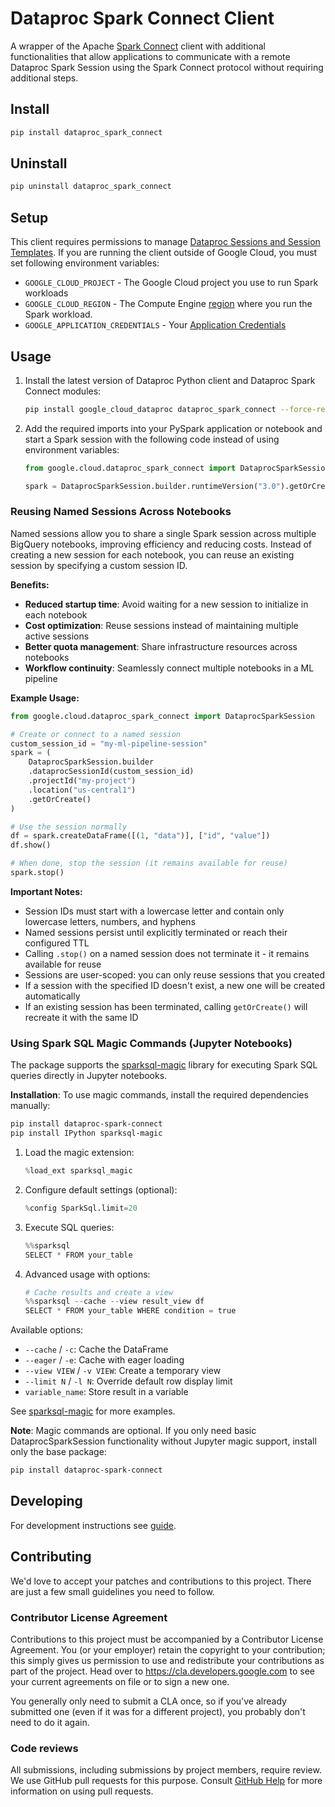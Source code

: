 # Dataproc Spark Connect Client

A wrapper of the Apache [Spark Connect](https://spark.apache.org/spark-connect/)
client with additional functionalities that allow applications to communicate
with a remote Dataproc Spark Session using the Spark Connect protocol without
requiring additional steps.

## Install

```sh
pip install dataproc_spark_connect
```

## Uninstall

```sh
pip uninstall dataproc_spark_connect
```

## Setup

This client requires permissions to
manage [Dataproc Sessions and Session Templates](https://cloud.google.com/dataproc-serverless/docs/concepts/iam).
If you are running the client outside of Google Cloud, you must set following
environment variables:

* `GOOGLE_CLOUD_PROJECT` - The Google Cloud project you use to run Spark
  workloads
* `GOOGLE_CLOUD_REGION` - The Compute
  Engine [region](https://cloud.google.com/compute/docs/regions-zones#available)
  where you run the Spark workload.
* `GOOGLE_APPLICATION_CREDENTIALS` -
  Your [Application Credentials](https://cloud.google.com/docs/authentication/provide-credentials-adc)

## Usage

1. Install the latest version of Dataproc Python client and Dataproc Spark
   Connect modules:

   ```sh
   pip install google_cloud_dataproc dataproc_spark_connect --force-reinstall
   ```

2. Add the required imports into your PySpark application or notebook and start
   a Spark session with the following code instead of using
   environment variables:

   ```python
   from google.cloud.dataproc_spark_connect import DataprocSparkSession

   spark = DataprocSparkSession.builder.runtimeVersion("3.0").getOrCreate()
   ```

### Reusing Named Sessions Across Notebooks

Named sessions allow you to share a single Spark session across multiple BigQuery notebooks, improving efficiency and reducing costs. Instead of creating a new session for each notebook, you can reuse an existing session by specifying a custom session ID.

**Benefits:**
- **Reduced startup time**: Avoid waiting for a new session to initialize in each notebook
- **Cost optimization**: Reuse sessions instead of maintaining multiple active sessions
- **Better quota management**: Share infrastructure resources across notebooks
- **Workflow continuity**: Seamlessly connect multiple notebooks in a ML pipeline

**Example Usage:**

```python
from google.cloud.dataproc_spark_connect import DataprocSparkSession

# Create or connect to a named session
custom_session_id = "my-ml-pipeline-session"
spark = (
    DataprocSparkSession.builder
    .dataprocSessionId(custom_session_id)
    .projectId("my-project")
    .location("us-central1")
    .getOrCreate()
)

# Use the session normally
df = spark.createDataFrame([(1, "data")], ["id", "value"])
df.show()

# When done, stop the session (it remains available for reuse)
spark.stop()
```

**Important Notes:**
- Session IDs must start with a lowercase letter and contain only lowercase letters, numbers, and hyphens
- Named sessions persist until explicitly terminated or reach their configured TTL
- Calling `.stop()` on a named session does not terminate it - it remains available for reuse
- Sessions are user-scoped: you can only reuse sessions that you created
- If a session with the specified ID doesn't exist, a new one will be created automatically
- If an existing session has been terminated, calling `getOrCreate()` will recreate it with the same ID

### Using Spark SQL Magic Commands (Jupyter Notebooks)

The package supports the [sparksql-magic](https://github.com/cryeo/sparksql-magic) library for executing Spark SQL queries directly in Jupyter notebooks.

**Installation**: To use magic commands, install the required dependencies manually:
```bash
pip install dataproc-spark-connect
pip install IPython sparksql-magic
```

1. Load the magic extension:
   ```python
   %load_ext sparksql_magic
   ```

2. Configure default settings (optional):
   ```python
   %config SparkSql.limit=20
   ```

3. Execute SQL queries:
   ```python
   %%sparksql
   SELECT * FROM your_table
   ```

4. Advanced usage with options:
   ```python
   # Cache results and create a view
   %%sparksql --cache --view result_view df
   SELECT * FROM your_table WHERE condition = true
   ```

Available options:
- `--cache` / `-c`: Cache the DataFrame
- `--eager` / `-e`: Cache with eager loading
- `--view VIEW` / `-v VIEW`: Create a temporary view
- `--limit N` / `-l N`: Override default row display limit
- `variable_name`: Store result in a variable

See [sparksql-magic](https://github.com/cryeo/sparksql-magic) for more examples.

**Note**: Magic commands are optional. If you only need basic DataprocSparkSession functionality without Jupyter magic support, install only the base package:
```bash
pip install dataproc-spark-connect
```

## Developing

For development instructions see [guide](DEVELOPING.md).

## Contributing

We'd love to accept your patches and contributions to this project. There are
just a few small guidelines you need to follow.

### Contributor License Agreement

Contributions to this project must be accompanied by a Contributor License
Agreement. You (or your employer) retain the copyright to your contribution;
this simply gives us permission to use and redistribute your contributions as
part of the project. Head over to <https://cla.developers.google.com> to see
your current agreements on file or to sign a new one.

You generally only need to submit a CLA once, so if you've already submitted one
(even if it was for a different project), you probably don't need to do it
again.

### Code reviews

All submissions, including submissions by project members, require review. We
use GitHub pull requests for this purpose. Consult
[GitHub Help](https://help.github.com/articles/about-pull-requests/) for more
information on using pull requests.
